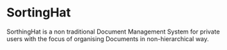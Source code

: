 # SortingHat
SorthingHat is a non traditional Document Management System for private users with the focus of organising Documents in non-hierarchical way.
